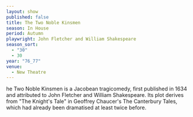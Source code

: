 ```yaml
---
layout: show
published: false
title: The Two Noble Kinsmen
season: In House
period: Autumn
playwright: John Fletcher and William Shakespeare
season_sort: 
  - "30"
  - 30
year: "76_77"
venue: 
  - New Theatre
---
```


he Two Noble Kinsmen is a Jacobean tragicomedy, first published in 1634 and attributed to John Fletcher and William Shakespeare. Its plot derives from "The Knight's Tale" in Geoffrey Chaucer's The Canterbury Tales, which had already been dramatised at least twice before.